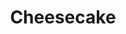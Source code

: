 ---
layout: recette
categories: [recettes]
hidden: true
lang: fr
title: Cheesecake
type: sucre
ingredients: 
  - nom: beurre 
    qte: 100
    unite: gr
  - nom: Biscuits secs
    qte: 200
    unite: gr
  - nom: flocons d'avoine
    qte: 50
    unite: gr
  - nom: philadelphia
    qte: 500
    unite: gr
  - nom: crème fraiche
    qte: 250
    unite: gr
  - nom: oeufs
    qte: 3
  - nom: sucre
    qte: 100
    unite: gr
  - nom: farine
    qte: 40
    unite: gr
  - nom: vanille liquide
    qte: 1/2
    unite: cuillère à soupe
preconditions:
  - Le philadelphia et la crème fraiche doivent être à température ambiante
  - Casser les biscuits secs en petits bouts
  - Mettre du papier sulfurisé au fond du moule
etapes:
  - label: Préparation de la croûte
    details:
      - Chauffer les flocons d'avoine pendant 10 minutes à feu doux dans une casserole (ça ne doit pas brûler)
      - Ajouter le beurre et les biscuits secs
      - Mélanger jusqu'à ce que la préparation soit homogène
      - Verser dans le moule
      - Presser la croûte avec une spatule coudée afin qu'elle soit compacte et plane
  - label: Préparation du philadelphia
    details:
      - Mettre dans un saladier le philadelphia avec le sucre et l'arôme vanille
      - Mélanger avec une cuillère en bois
      - Ajouter la crème fraiche et la farine
      - Mélanger 
      - Ajouter les oeufs un à un
      - Mélanger jusqu'à ce que la préparation soit lisse
  - label: Assemblage
    details: 
      - Verser le mélange sur la croûte
      - Lisser avec une spatule coudée
notes:
  - Pour presser la croûte, si vous n'avez pas de spatule coudée vous pouvez utiliser un verre ou un presse purée
  - C'est pas grave si le centre du cheesecake est pas très ferme, une fois mis au frais ça ira
  - Le cheesecake doit être cuit mais pas trop, il ne doit pas dorer
cuissonMinutes: 45
cuisson: 
  - Cuire 45 minutes à 160°C
  - Réserver au frigo pendant 4 heures minimum
---